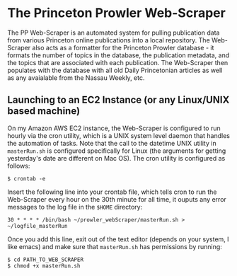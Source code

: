 # The Princeton Prowler Web-Scraper

The PP Web-Scraper is an automated system for pulling publication data from
various Princeton online publications into a local repository. The Web-Scraper
also acts as a formatter for the Princeton Prowler database - it formats the
number of topics in the database, the publication metadata, and the topics that
are associated with each publication. The Web-Scraper then populates with the
database with all old Daily Princetonian articles as well as any avaialable from
the Nassau Weekly, etc.

## Launching to an EC2 Instance (or any Linux/UNIX based machine)

On my Amazon AWS EC2 instance, the Web-Scraper is configured to run hourly via
the cron utility, which is a UNIX system level daemon that handles the
automation of tasks. Note that the call to the datetime UNIX utility in
`masterRun.sh` is configured specifically for Linux (the arguments for getting
yesterday's date are different on Mac OS). The cron utility is configured as
follows:

`$ crontab -e`    

Insert the following line into your crontab file, which tells cron to run the
Web-Scraper every hour on the 30th minute for all time, it ouputs any error
messages to the log file in the `$HOME` directory:

`30 * * * * /bin/bash ~/prowler_webScraper/masterRun.sh > ~/logfile_masterRun`

Once you add this line, exit out of the text editor (depends on your system, I
like emacs) and make sure that `masterRun.sh` has permissions by running:

`$ cd PATH_TO_WEB_SCRAPER`      
`$ chmod +x masterRun.sh`
